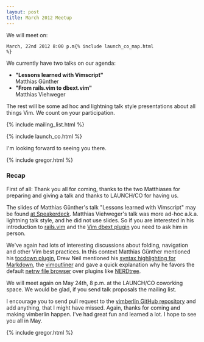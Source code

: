 ```yaml
---
layout: post
title: March 2012 Meetup
---
```


We will meet on:

<code>March, 22nd 2012 8:00 p.m{% include launch_co_map.html %}</code>

We currently have two talks on our agenda:

<ul>
  <li>
    <strong>"Lessons learned with Vimscript"</strong><br />
    Matthias Günther
  </li>
  <li>
    <strong>"From rails.vim to dbext.vim"</strong><br />
    Matthias Viehweger
</ul>

The rest will be some ad hoc and lightning talk style presentations about all things Vim. We count on your participation.


{% include mailing_list.html %}

{% include launch_co.html %}

I'm looking forward to seeing you there.

{% include gregor.html %}


### Recap

First of all: Thank you all for coming, thanks to the two Matthiases for preparing and giving a talk and thanks to LAUNCH/CO for having us.

The slides of Matthias Günther's talk "Lessons learned with Vimscript" may be found [at Speakerdeck](http://speakerdeck.com/u/wikimatze/p/lessons-learned-with-vimscript). Matthias Viehweger's talk was more ad-hoc a.k.a. lightning talk style, and he did not use slides. So if you are interested in his introduction to [rails.vim](https://github.com/tpope/vim-rails) and the
[Vim dbext plugin](http://www.vim.org/scripts/script.php?script_id=356) you need to ask him in person.


We've again had lots of interesting discussions about folding, navigation and other Vim best practices. In this context Matthias Günther mentioned his [tocdown plugin](https://github.com/matthias-guenther/tocdown "tocdown plugin"), Drew Neil mentioned his [syntax highlighting for Markdown](https://github.com/nelstrom/dotfiles/blob/master/vim/ftplugin/markdown/folding.vim), the [vimoutliner](https://github.com/nelstrom/dotfiles/tree/master/vim/bundle/vimoutliner) and gave a quick explanation why he favors the default [netrw file browser](http://vimcasts.org/e/15) over plugins like [NERDtree](https://github.com/scrooloose/nerdtree).


We will meet again on May 24th, 8 p.m. at the LAUNCH/CO coworking space. We would be glad, if you send talk proposals the mailing list.


I encourage you to send pull request to the [vimberlin GitHub repository](https://github.com/vimberlin/vimberlin.de) and add anything, that I might have missed.  Again, thanks for coming and making vimberlin happen. I've had great fun and learned a lot. I hope to see you all in May.

{% include gregor.html %}

